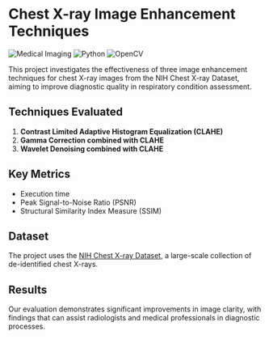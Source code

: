 # Chest X-ray Image Enhancement Techniques

![Medical Imaging](https://img.shields.io/badge/domain-Medical_Imaging-blue) ![Python](https://img.shields.io/badge/language-Python-green) ![OpenCV](https://img.shields.io/badge/library-OpenCV-red)

This project investigates the effectiveness of three image enhancement techniques for chest X-ray images from the NIH Chest X-ray Dataset, aiming to improve diagnostic quality in respiratory condition assessment.

## Techniques Evaluated

1. **Contrast Limited Adaptive Histogram Equalization (CLAHE)**
2. **Gamma Correction combined with CLAHE**
3. **Wavelet Denoising combined with CLAHE**

## Key Metrics

- Execution time
- Peak Signal-to-Noise Ratio (PSNR)
- Structural Similarity Index Measure (SSIM)

## Dataset

The project uses the [NIH Chest X-ray Dataset](https://www.nih.gov/news-events/news-releases/nih-clinical-center-provides-one-largest-publicly-available-chest-x-ray-datasets-scientific-community), a large-scale collection of de-identified chest X-rays.

## Results

Our evaluation demonstrates significant improvements in image clarity, with findings that can assist radiologists and medical professionals in diagnostic processes.
